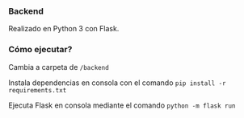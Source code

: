 ### Backend

Realizado en Python 3 con Flask.

### Cómo ejecutar?

Cambia a carpeta de `/backend`

Instala dependencias en consola con el comando `pip install -r requirements.txt`

Ejecuta Flask en consola mediante el comando `python -m flask run`